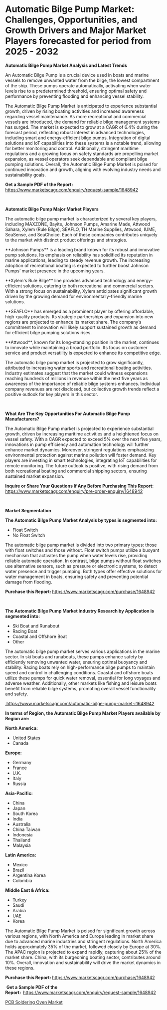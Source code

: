 <p><h1>Automatic Bilge Pump Market: Challenges, Opportunities, and Growth Drivers and Major Market Players forecasted for period from 2025 - 2032</h1></p><p><strong>Automatic Bilge Pump Market Analysis and Latest Trends</strong></p>
<p><p>An Automatic Bilge Pump is a crucial device used in boats and marine vessels to remove unwanted water from the bilge, the lowest compartment of the ship. These pumps operate automatically, activating when water levels rise to a predetermined threshold, ensuring optimal safety and performance by preventing flooding and enhancing vessel stability.</p><p>The Automatic Bilge Pump Market is anticipated to experience substantial growth, driven by rising boating activities and increased awareness regarding vessel maintenance. As more recreational and commercial vessels are introduced, the demand for reliable bilge management systems has surged. The market is expected to grow at a CAGR of 6.4% during the forecast period, reflecting robust interest in advanced technologies, including smart and energy-efficient bilge pumps. Integration of digital solutions and IoT capabilities into these systems is a notable trend, allowing for better monitoring and control. Additionally, stringent maritime regulations and a growing focus on safety standards are propelling market expansion, as vessel operators seek dependable and compliant bilge pumping solutions. Overall, the Automatic Bilge Pump Market is poised for continued innovation and growth, aligning with evolving industry needs and sustainability goals.</p></p>
<p><strong>Get a Sample PDF of the Report:&nbsp;</strong> <a href="https://www.marketscagr.com/enquiry/request-sample/1648942?utm_campaign=2313&utm_medium=2&utm_source=Github&utm_content=ia&utm_term=18022025&utm_id=automatic-bilge-pump">https://www.marketscagr.com/enquiry/request-sample/1648942</a></p>
<p>&nbsp;</p>
<p><strong>Automatic Bilge Pump Major Market Players</strong></p>
<p><p>The automatic bilge pump market is characterized by several key players, including MAXZONE, Bayite, Johnson Pumps, Amarine Made, Attwood Sahara, Xylem (Rule Bilge), SEAFLO, TH Marine Supplies, Attwood, IUME, SeaSense, and SeaChoice. Each of these companies contributes uniquely to the market with distinct product offerings and strategies.</p><p>**Johnson Pumps** is a leading brand known for its robust and innovative pump solutions. Its emphasis on reliability has solidified its reputation in marine applications, leading to steady revenue growth. The increasing adoption of recreational boating is expected to further boost Johnson Pumps’ market presence in the upcoming years.</p><p>**Xylem's Rule Bilge** line provides advanced technology and energy-efficient solutions, catering to both recreational and commercial sectors. With a strong focus on sustainability, Xylem anticipates significant growth driven by the growing demand for environmentally-friendly marine solutions.</p><p>**SEAFLO** has emerged as a prominent player by offering affordable, high-quality products. Its strategic partnerships and expansion into new regions are projected to enhance its market share. The company’s commitment to innovation will likely support sustained growth as demand for efficient bilge pumping solutions rises.</p><p>**Attwood**, known for its long-standing position in the market, continues to innovate while maintaining a broad portfolio. Its focus on customer service and product versatility is expected to enhance its competitive edge.</p><p>The automatic bilge pump market is projected to grow significantly, attributed to increasing water sports and recreational boating activities. Industry estimates suggest that the market could witness expansions reaching hundreds of millions in revenue within the next five years as awareness of the importance of reliable bilge systems enhances. Individual company revenues are not disclosed, but collective growth trends reflect a positive outlook for key players in this sector.</p></p>
<p>&nbsp;</p>
<p><strong>What Are The Key Opportunities For Automatic Bilge Pump Manufacturers?</strong></p>
<p><p>The Automatic Bilge Pump market is projected to experience substantial growth, driven by increasing maritime activities and a heightened focus on vessel safety. With a CAGR expected to exceed 5% over the next five years, innovations in pump efficiency and automation technology will further enhance market dynamics. Moreover, stringent regulations emphasizing environmental protection against marine pollution will foster demand. Key players are investing in smart technologies, integrating IoT capabilities for remote monitoring. The future outlook is positive, with rising demand from both recreational boating and commercial shipping sectors, ensuring sustained market expansion.</p></p>
<p><strong>Inquire or Share Your Questions If Any Before Purchasing This Report:</strong> <a href="https://www.marketscagr.com/enquiry/pre-order-enquiry/1648942?utm_campaign=2313&utm_medium=2&utm_source=Github&utm_content=ia&utm_term=18022025&utm_id=automatic-bilge-pump">https://www.marketscagr.com/enquiry/pre-order-enquiry/1648942</a></p>
<p>&nbsp;</p>
<p><strong>Market Segmentation</strong></p>
<p><strong>The Automatic Bilge Pump Market Analysis by types is segmented into:</strong></p>
<p><ul><li>Float Switch</li><li>No Float Switch</li></ul></p>
<p><p>The automatic bilge pump market is divided into two primary types: those with float switches and those without. Float switch pumps utilize a buoyant mechanism that activates the pump when water levels rise, providing reliable automatic operation. In contrast, bilge pumps without float switches use alternative sensors, such as pressure or electronic systems, to detect water presence and trigger pumping. Both types offer effective solutions for water management in boats, ensuring safety and preventing potential damage from flooding.</p></p>
<p><strong>Purchase this Report:&nbsp;</strong><a href="https://www.marketscagr.com/purchase/1648942?utm_campaign=2313&utm_medium=2&utm_source=Github&utm_content=ia&utm_term=18022025&utm_id=automatic-bilge-pump">https://www.marketscagr.com/purchase/1648942</a></p>
<p>&nbsp;</p>
<p><strong>The Automatic Bilge Pump Market Industry Research by Application is segmented into:</strong></p>
<p><ul><li>Ski Boat and Runabout</li><li>Racing Boat</li><li>Coastal and Offshore Boat</li><li>Other</li></ul></p>
<p><p>The automatic bilge pump market serves various applications in the marine sector. In ski boats and runabouts, these pumps enhance safety by efficiently removing unwanted water, ensuring optimal buoyancy and stability. Racing boats rely on high-performance bilge pumps to maintain speed and control in challenging conditions. Coastal and offshore boats utilize these pumps for quick water removal, essential for long voyages and adverse weather. Additionally, other markets like fishing and leisure boats benefit from reliable bilge systems, promoting overall vessel functionality and safety.</p></p>
<p><a href="https://www.marketscagr.com/automatic-bilge-pump-market-r1648942?utm_campaign=2313&utm_medium=2&utm_source=Github&utm_content=ia&utm_term=18022025&utm_id=automatic-bilge-pump">&nbsp;https://www.marketscagr.com/automatic-bilge-pump-market-r1648942</a></p>
<p><strong>In terms of Region, the Automatic Bilge Pump Market Players available by Region are:</strong></p>
<p>
    <p> <strong> North America: </strong>
        <ul>
            <li>United States</li>
            <li>Canada</li>
        </ul>
        </p> 
    <p> <strong> Europe: </strong>
        <ul>
            <li>Germany</li>
            <li>France</li>
            <li>U.K.</li>
            <li>Italy</li>
            <li>Russia</li>
        </ul>
        </p> 
    <p> <strong> Asia-Pacific: </strong>
        <ul>
            <li>China</li>
            <li>Japan</li>
            <li>South Korea</li>
            <li>India</li>
            <li>Australia</li>
            <li>China Taiwan</li>
            <li>Indonesia</li>
            <li>Thailand</li>
            <li>Malaysia</li>
        </ul>
        </p> 
    <p> <strong> Latin America: </strong>
        <ul>
            <li>Mexico</li>
            <li>Brazil</li>
            <li>Argentina Korea</li>
            <li>Colombia</li>
        </ul>
        </p> 
    <p> <strong> Middle East & Africa: </strong>
        <ul>
            <li>Turkey</li>
            <li>Saudi</li>
            <li>Arabia</li>
            <li>UAE</li>
            <li>Korea</li>
        </ul>
    </p>
    </p>
<p><p>The Automatic Bilge Pump Market is poised for significant growth across various regions, with North America and Europe leading in market share due to advanced marine industries and stringent regulations. North America holds approximately 35% of the market, followed closely by Europe at 30%. The APAC region is projected to expand rapidly, capturing about 25% of the market share. China, with its burgeoning boating sector, contributes around 10%. Overall, innovation and sustainability will drive the market dynamics in these regions.</p></p>
<p><strong>Purchase this Report: </strong><a href="https://www.marketscagr.com/purchase/1648942?utm_campaign=2313&utm_medium=2&utm_source=Github&utm_content=ia&utm_term=18022025&utm_id=automatic-bilge-pump">https://www.marketscagr.com/purchase/1648942</a></p>
<p>&nbsp;<strong>Get a Sample PDF of the Report:&nbsp;&nbsp;</strong><a href="https://www.marketscagr.com/enquiry/request-sample/1648942?utm_campaign=2313&utm_medium=2&utm_source=Github&utm_content=ia&utm_term=18022025&utm_id=automatic-bilge-pump">https://www.marketscagr.com/enquiry/request-sample/1648942</a></p>
<p><strong></strong></p>
<p><p><a href="https://github.com/steidmindy199393/Market-Research-Report-List-1/blob/main/pcb-soldering-oven-market.md?utm_campaign=2313&utm_medium=2&utm_source=Github&utm_content=ia&utm_term=18022025&utm_id=automatic-bilge-pump">PCB Soldering Oven Market</a></p></p>
